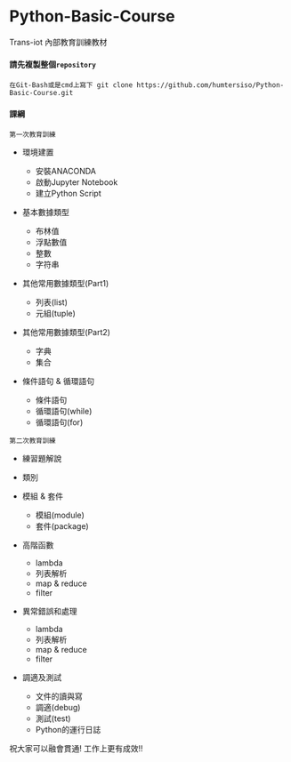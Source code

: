 # Python-Basic-Course
Trans-iot 內部教育訓練教材


#### 請先複製整個`repository`
```
在Git-Bash或是cmd上寫下 git clone https://github.com/humtersiso/Python-Basic-Course.git
```

#### 課綱

```
第一次教育訓練
```
* 環境建置
  *  安裝ANACONDA
  *  啟動Jupyter Notebook
  *  建立Python Script
  
* 基本數據類型
  * 布林值
  * 浮點數值
  * 整數
  * 字符串

* 其他常用數據類型(Part1)
  * 列表(list)
  * 元組(tuple)
  
* 其他常用數據類型(Part2)
  * 字典
  * 集合
  
* 條件語句 & 循環語句
  * 條件語句
  * 循環語句(while)
  * 循環語句(for)

```
第二次教育訓練
```

* 練習題解說

* 類別

* 模組 & 套件
  * 模組(module)
  * 套件(package)

* 高階函數
  * lambda
  *	列表解析
  *	map & reduce
  *	filter
  
* 異常錯誤和處理
  * lambda
  *	列表解析
  *	map & reduce
  *	filter

* 調適及測試
  *	文件的讀與寫
  *	調適(debug)
  *	測試(test)
  *	Python的運行日誌

  












祝大家可以融會貫通! 工作上更有成效!!

